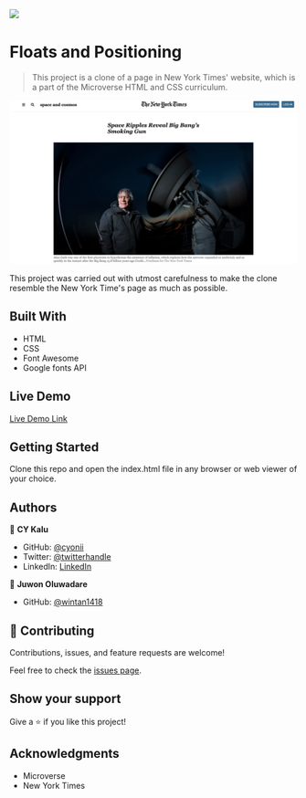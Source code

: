 ![](https://img.shields.io/badge/Microverse-blueviolet)

# Floats and Positioning

> This project is a clone of a page in New York Times' website, which is a part of the Microverse HTML and CSS curriculum.

![screenshot](./images/screenshots/1.png)

This project was carried out with utmost carefulness to make the clone resemble the New York Time's page as much as possible.

## Built With

- HTML
- CSS
- Font Awesome
- Google fonts API

## Live Demo

[Live Demo Link](https://livedemo.com)


## Getting Started

Clone this repo and open the index.html file in any browser or web viewer of your choice.

## Authors

👤 **CY Kalu**

- GitHub: [@cyonii](https://github.com/cyonii)
- Twitter: [@twitterhandle](https://twitter.com/theOnuoha)
- LinkedIn: [LinkedIn](https://www.linkedin.com/in/silas-kalu-2a9a13199/)

👤 **Juwon Oluwadare**

- GitHub: [@wintan1418](https://github.com/wintan1418)

## 🤝 Contributing

Contributions, issues, and feature requests are welcome!

Feel free to check the [issues page](issues/).

## Show your support

Give a ⭐️ if you like this project!

## Acknowledgments

- Microverse
- New York Times
